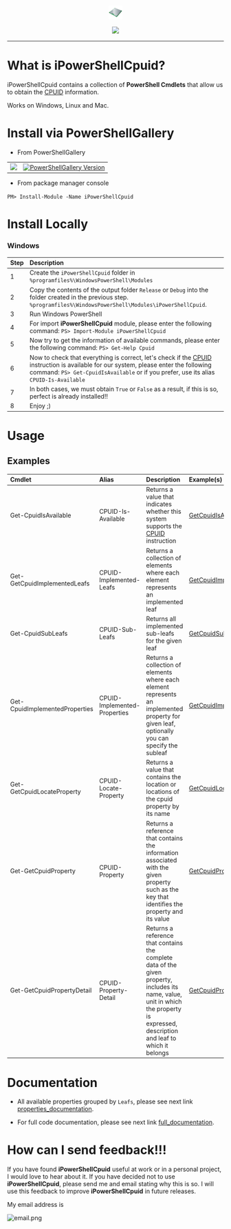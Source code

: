 <p align="center">
  <img src="https://github.com/iAJTin/iPowerShellCpuid/blob/main/powershellgallery/iPowerShellCpuid.png" height="32">
</p>
<p align="center">
  <a href="https://github.com/iAJTin/iPowerShellCpuid">
    <img src="https://img.shields.io/badge/iTin-iPowerShellCpuid-green.svg?style=flat"/>
  </a>
</p>

***

# What is iPowerShellCpuid?

iPowerShellCpuid contains a collection of **PowerShell Cmdlets** that allow us to obtain the [CPUID] information.

Works on Windows, Linux and Mac.

# Install via PowerShellGallery

- From PowerShellGallery

<table>
  <tr>
    <td>
      <a href="https://github.com/iAJTin/iPowerShellCpuid">
        <img src="https://img.shields.io/badge/-iPowerShellCpuid-green.svg?style=flat"/>
      </a>
    </td>
    <td>
      <a href="https://www.powershellgallery.com/packages/iPowerShellCpuid/">
        <img alt="PowerShellGallery Version" 
             src="https://img.shields.io/powershellgallery/v/iPowerShellCpuid.svg?style=flat-square&label=iPowerShellCpuid" /> 
      </a>
    </td>  
  </tr>
</table>

- From package manager console

```PM> Install-Module -Name iPowerShellCpuid```

# Install Locally

### Windows

|Step|Description|
|:------|:------|
|1|Create the ```iPowerShellCpuid``` folder in ```%programfiles%\WindowsPowerShell\Modules```|
|2|Copy the contents of the output folder ```Release``` or ```Debug``` into the folder created in the previous step. ```%programfiles%\WindowsPowerShell\Modules\iPowerShellCpuid```.|
|3|Run Windows PowerShell|
|4|For import **iPowerShellCpuid** module, please enter the following command: ```PS> Import-Module iPowerShellCpuid```|
|5|Now try to get the information of available commands, please enter the following command: ```PS> Get-Help Cpuid```|
|6|Now to check that everything is correct, let's check if the [CPUID] instruction is available for our system, please enter the following command: ```PS> Get-CpuidIsAvailable``` or if you prefer, use its alias ```CPUID-Is-Available```|
|7|In both cases, we must obtain ```True``` or ```False``` as a result, if this is so, perfect is already installed!!|
|8|Enjoy ;)| 

# Usage

## Examples

|Cmdlet|Alias|Description|Example(s)|
|:------|:------|:----------|:----------|
|Get-CpuidIsAvailable|CPUID-Is-Available|Returns a value that indicates whether this system supports the [CPUID] instruction|[GetCpuidIsAvailable](./documentation/PowerShellCpuid.CmdLets/GetCpuidIsAvailableCmdlet.md)|
|Get-GetCpuidImplementedLeafs|CPUID-Implemented-Leafs|Returns a collection of elements where each element represents an implemented leaf|[GetCpuidImplementedLeafs](./documentation/PowerShellCpuid.CmdLets/GetCpuidImplementedLeafsCmdlet.md)|
|Get-CpuidSubLeafs|CPUID-Sub-Leafs|Returns all implemented sub-leafs for the given leaf|[GetCpuidSubLeafs](./documentation/PowerShellCpuid.CmdLets/GetCpuidSubLeafsCmdlet.md)|
|Get-CpuidImplementedProperties|CPUID-Implemented-Properties|Returns a collection of elements where each element represents an implemented property for given leaf, optionally you can specify the subleaf|[GetCpuidImplementedProperties](./documentation/PowerShellCpuid.CmdLets/GetCpuidImplementedPropertiesCmdlet.md)|
|Get-GetCpuidLocateProperty|CPUID-Locate-Property|Returns a value that contains the location or locations of the cpuid property by its name| [GetCpuidLocateProperty](./documentation/PowerShellCpuid.CmdLets/GetCpuidLocatePropertyCmdlet.md)|
|Get-GetCpuidProperty|CPUID-Property|Returns a reference that contains the information associated with the given property such as the key that identifies the property and its value|[GetCpuidProperty](./documentation/PowerShellCpuid.CmdLets/GetCpuidPropertyCmdlet.md)|
|Get-GetCpuidPropertyDetail|CPUID-Property-Detail|Returns a reference that contains the complete data of the given property, includes its name, value, unit in which the property is expressed, description and leaf to which it belongs|[GetCpuidPropertyDetail](./documentation/PowerShellCpuid.CmdLets/GetCpuidPropertyDetailCmdlet.md)|

# Documentation

 - All available properties grouped by ```Leafs```, please see next link [properties_documentation].
 
 - For full code documentation, please see next link [full_documentation].

# How can I send feedback!!!

If you have found **iPowerShellCpuid** useful at work or in a personal project, I would love to hear about it. If you have decided not to use **iPowerShellCpuid**, please send me and email stating why this is so. I will use this feedback to improve **iPowerShellCpuid** in future releases.

My email address is 

![email.png][email] 

[email]: ./assets/email.png "email"
[CPUID]: https://github.com/iAJTin/iCPUID

[full_documentation]: ./documentation/iPowerShellCpuid.md
[properties_documentation]: ./documentation/iCPUID/Cpuid.AvailableLeafs.md

